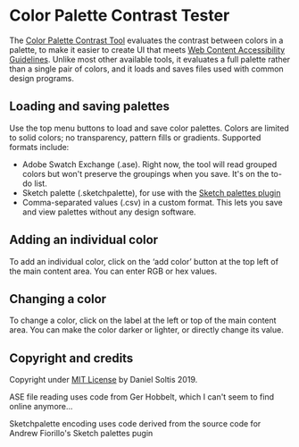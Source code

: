 # Color Palette Contrast Tester

<p>The <a href = "http://daniel-soltis.com/contrast/">Color Palette Contrast Tool</a> evaluates the contrast between colors in a palette, to make it easier to create UI that meets 
<a href = https://www.w3.org/TR/UNDERSTANDING-WCAG20/visual-audio-contrast-contrast.html> 
Web Content Accessibility Guidelines</a>. 
Unlike most other available tools, it evaluates a full palette rather than a single pair of colors, 
and it loads and saves files used with common design programs.</p>

<h2>Loading and saving palettes</h2>
<p>Use the top menu buttons to load and save color palettes. Colors are limited to solid colors; no transparency, pattern fills or gradients. Supported formats include:

- Adobe Swatch Exchange (.ase). Right now, the tool will read grouped colors but won't preserve the groupings when you save. It's on the to-do list.</li>
- Sketch palette (.sketchpalette), for use with the <a href = https://github.com/andrewfiorillo/sketch-palettes>Sketch palettes plugin</a></li>
- Comma-separated values (.csv) in a custom format. This lets you save and view palettes without any design software.</li>
</p>

<h2>Adding an individual color</h2>
<p>To add an individual color, click on the ‘add color’ button at the top left of the main content area. 
You can enter RGB or hex values.
</p>

<h2>Changing a color</h2>
<p>To change a color, click on the label at the left or top of the main content area. 
You can make the color darker or lighter, or directly change its value.</p>

<h2>Copyright and credits</h2>
<p>Copyright under <a href = https://opensource.org/licenses/MIT>MIT License</a> by Daniel Soltis 2019.</p>

<p>ASE file reading uses code from Ger Hobbelt, which I can't seem to find online anymore...</p>
<p>Sketchpalette encoding uses code derived from the source code for Andrew Fiorillo's Sketch palettes pugin</p>
